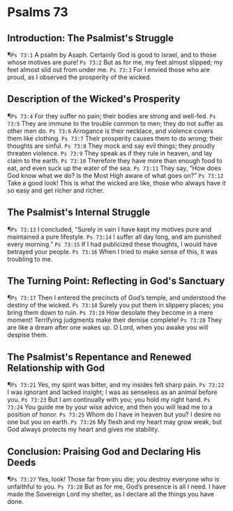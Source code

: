 # Psalms 73

## Introduction: The Psalmist's Struggle
¶`Ps 73:1` A psalm by Asaph. Certainly God is good to Israel, and to those whose motives are pure!
`Ps 73:2` But as for me, my feet almost slipped; my feet almost slid out from under me.
`Ps 73:3` For I envied those who are proud, as I observed the prosperity of the wicked.

## Description of the Wicked's Prosperity
¶`Ps 73:4` For they suffer no pain; their bodies are strong and well-fed.
`Ps 73:5` They are immune to the trouble common to men; they do not suffer as other men do.
`Ps 73:6` Arrogance is their necklace, and violence covers them like clothing.
`Ps 73:7` Their prosperity causes them to do wrong; their thoughts are sinful.
`Ps 73:8` They mock and say evil things; they proudly threaten violence.
`Ps 73:9` They speak as if they rule in heaven, and lay claim to the earth.
`Ps 73:10` Therefore they have more than enough food to eat, and even suck up the water of the sea.
`Ps 73:11` They say, “How does God know what we do? Is the Most High aware of what goes on?”
`Ps 73:12` Take a good look! This is what the wicked are like, those who always have it so easy and get richer and richer.

## The Psalmist's Internal Struggle
¶`Ps 73:13` I concluded, “Surely in vain I have kept my motives pure and maintained a pure lifestyle.
`Ps 73:14` I suffer all day long, and am punished every morning.”
`Ps 73:15` If I had publicized these thoughts, I would have betrayed your people.
`Ps 73:16` When I tried to make sense of this, it was troubling to me.

## The Turning Point: Reflecting in God's Sanctuary
¶`Ps 73:17` Then I entered the precincts of God’s temple, and understood the destiny of the wicked.
`Ps 73:18` Surely you put them in slippery places; you bring them down to ruin.
`Ps 73:19` How desolate they become in a mere moment! Terrifying judgments make their demise complete!
`Ps 73:20` They are like a dream after one wakes up. O Lord, when you awake you will despise them.

## The Psalmist's Repentance and Renewed Relationship with God
¶`Ps 73:21` Yes, my spirit was bitter, and my insides felt sharp pain.
`Ps 73:22` I was ignorant and lacked insight; I was as senseless as an animal before you.
`Ps 73:23` But I am continually with you; you hold my right hand.
`Ps 73:24` You guide me by your wise advice, and then you will lead me to a position of honor.
`Ps 73:25` Whom do I have in heaven but you? I desire no one but you on earth.
`Ps 73:26` My flesh and my heart may grow weak, but God always protects my heart and gives me stability.

## Conclusion: Praising God and Declaring His Deeds
¶`Ps 73:27` Yes, look! Those far from you die; you destroy everyone who is unfaithful to you.
`Ps 73:28` But as for me, God’s presence is all I need. I have made the Sovereign Lord my shelter, as I declare all the things you have done.
